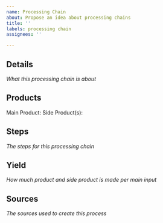 ```yaml
---
name: Processing Chain
about: Propose an idea about processing chains
title: ''
labels: processing chain
assignees: ''

---
```


## Details
_What this processing chain is about_

## Products
Main Product:
Side Product(s):

## Steps
_The steps for this processing chain_

## Yield
_How much product and side product is made per main input_

## Sources
_The sources used to create this process_
